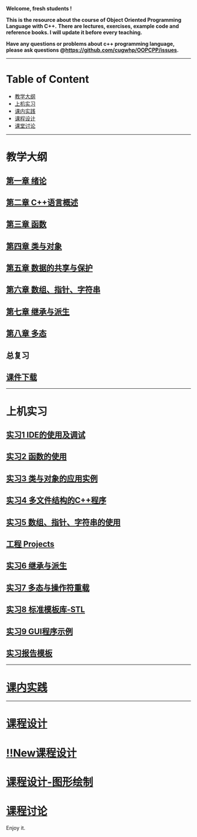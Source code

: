 **Welcome, fresh students !**

**This is the resource about the course of Object Oriented Programming Language with C++.**
**There are lectures, exercises, example code and reference books. I will update it before every teaching.**

**Have any questions or problems about c++ programming language, please ask questions @<https://github.com/cugwhp/OOPCPP/issues>.**

---
# Table of Content
- [教学大纲](#教学大纲)
- [上机实习](#上机实习)
- [课内实践](#课内实践)
- [课程设计](#课程设计)
- [课堂讨论](https://github.com/cugwhp/OOPCPP/issues)

---
# **教学大纲**
## [第一章 绪论](./Handout/Ch1_Introduction.md)
## [第二章 C++语言概述](./Handout/Ch2_C++Basic.md)
## [第三章 函数](./Handout/Ch3_Function.md)
## [第四章 类与对象](./Handout/Ch4_Class.md)
## [第五章 数据的共享与保护](./Handout/Ch5_Scope.md)	
## [第六章 数组、指针、字符串](./Handout/Ch6_Array_Pointer_String.md)
## [第七章 继承与派生](./Handout/Ch7_Inheritance.md)
## [第八章 多态](./Handout/Ch8_PolyMorphic.md)
## 总复习
## [**课件下载**](https://github.com/cugwhp/OOPCPP/tree/master/docs/PDFs)

---
# **上机实习**
## [实习1 IDE的使用及调试](./Exercise/Ex1_IDE_Debug.md)
## [实习2 函数的使用](./Exercise/Ex2_Function.md)
## [实习3 类与对象的应用实例](./Exercise/Ex3_CLASS.md)
## [实习4 多文件结构的C++程序](./Exercise/Ex4_Project.md)
## [实习5 数组、指针、字符串的使用](./Exercise/Ex5_Array.md)
## [工程 Projects](./Exercise/Projects.md)
## [实习6 继承与派生](./Exercise/Ex6_Inheritance.md)
## [实习7 多态与操作符重载](./Exercise/Ex7_Polymorphism_override.md)
## [实习8 标准模板库-STL](./Exercise/Ex8_STL.md)
## [实习9 GUI程序示例](./Exercise/Ex9_GUI.md)
## [**实习报告模板**](./Projects/RSImage/%E8%AF%BE%E7%A8%8B%E8%AE%BE%E8%AE%A1%E6%8A%A5%E5%91%8A%E6%A8%A1%E6%9D%BF.doc)

---
# [**课内实践**](./Projects/Project_Title.md)

---
# [**课程设计**](./CourseDesign/CourseDesign.md)

# [**!!New课程设计**](./CourseDesign/CourseDesignNew.md)

# [**课程设计-图形绘制**](./CourseDesign/CourseDesign.md)

# [**课程讨论**](https://github.com/cugwhp/OOPCPP/issues)

Enjoy it.
